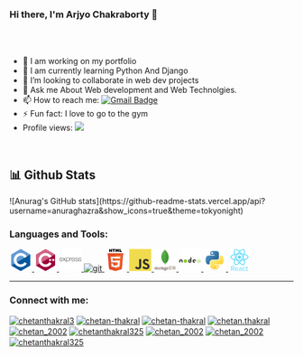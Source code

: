 ### Hi there, I'm Arjyo Chakraborty 👋 

<br>
<br>


- 🔭 I am working on my portfolio
- 🌱 I am currently learning Python And Django
- 👯 I’m looking to collaborate in web dev projects
- 💬 Ask me About Web development and Web Technolgies.
- 📫 How to reach me: [![Gmail Badge](https://img.shields.io/badge/-Gmail-c14438?style=flat-square&logo=Gmail&logoColor=white&link=mailto:mohdfaizalam53@gmail.com)](mailto:arjyo77@gmail.com) 
- ⚡ Fun fact: I love to go to the gym
- Profile views: ![](https://komarev.com/ghpvc/?username=arjyo851)

<br>
<h2>📊 Github Stats</h2>
![Anurag's GitHub stats](https://github-readme-stats.vercel.app/api?username=anuraghazra&show_icons=true&theme=tokyonight)

<br />

### Languages and Tools:

<p align="left"> <a href="https://www.cprogramming.com/" target="_blank"> <img src="https://raw.githubusercontent.com/devicons/devicon/master/icons/c/c-original.svg" alt="c" width="40" height="40"/> </a> <a href="https://www.w3schools.com/cpp/" target="_blank"> <img src="https://raw.githubusercontent.com/devicons/devicon/master/icons/cplusplus/cplusplus-original.svg" alt="cplusplus" width="40" height="40"/> </a> <a href="https://expressjs.com" target="_blank"> <img src="https://raw.githubusercontent.com/devicons/devicon/master/icons/express/express-original-wordmark.svg" alt="express" width="40" height="40"/> </a> <a href="https://git-scm.com/" target="_blank"> <img src="https://www.vectorlogo.zone/logos/git-scm/git-scm-icon.svg" alt="git" width="40" height="40"/> </a> <a href="https://www.w3.org/html/" target="_blank"> <img src="https://raw.githubusercontent.com/devicons/devicon/master/icons/html5/html5-original-wordmark.svg" alt="html5" width="40" height="40"/> </a> <a href="https://developer.mozilla.org/en-US/docs/Web/JavaScript" target="_blank"> <img src="https://raw.githubusercontent.com/devicons/devicon/master/icons/javascript/javascript-original.svg" alt="javascript" width="40" height="40"/> </a> <a href="https://www.mongodb.com/" target="_blank"> <img src="https://raw.githubusercontent.com/devicons/devicon/master/icons/mongodb/mongodb-original-wordmark.svg" alt="mongodb" width="40" height="40"/> </a> <a href="https://nodejs.org" target="_blank"> <img src="https://raw.githubusercontent.com/devicons/devicon/master/icons/nodejs/nodejs-original-wordmark.svg" alt="nodejs" width="40" height="40"/> </a> <a href="https://www.python.org" target="_blank"> <img src="https://raw.githubusercontent.com/devicons/devicon/master/icons/python/python-original.svg" alt="python" width="40" height="40"/> </a> <a href="https://reactjs.org/" target="_blank"> <img src="https://raw.githubusercontent.com/devicons/devicon/master/icons/react/react-original-wordmark.svg" alt="react" width="40" height="40"/> </a> </p>

---


  

<h3 align="left">Connect with me:</h3>
<p align="left">
<a href="https://twitter.com/chetanthakral3" target="blank"><img align="center" src="https://raw.githubusercontent.com/rahuldkjain/github-profile-readme-generator/master/src/images/icons/Social/twitter.svg" alt="chetanthakral3" height="30" width="40" /></a>
<a href="https://linkedin.com/in/chetan-thakral" target="blank"><img align="center" src="https://raw.githubusercontent.com/rahuldkjain/github-profile-readme-generator/master/src/images/icons/Social/linked-in-alt.svg" alt="chetan-thakral" height="30" width="40" /></a>
<a href="https://stackoverflow.com/users/chetan-thakral" target="blank"><img align="center" src="https://raw.githubusercontent.com/rahuldkjain/github-profile-readme-generator/master/src/images/icons/Social/stack-overflow.svg" alt="chetan-thakral" height="30" width="40" /></a>
<a href="https://instagram.com/chetan.thakral" target="blank"><img align="center" src="https://raw.githubusercontent.com/rahuldkjain/github-profile-readme-generator/master/src/images/icons/Social/instagram.svg" alt="chetan.thakral" height="30" width="40" /></a>
<a href="https://www.codechef.com/users/chetan_2002" target="blank"><img align="center" src="https://cdn.jsdelivr.net/npm/simple-icons@3.1.0/icons/codechef.svg" alt="chetan_2002" height="30" width="40" /></a>
<a href="https://www.hackerrank.com/chetanthakral325" target="blank"><img align="center" src="https://raw.githubusercontent.com/rahuldkjain/github-profile-readme-generator/master/src/images/icons/Social/hackerrank.svg" alt="chetanthakral325" height="30" width="40" /></a>
<a href="https://codeforces.com/profile/chetan_2002" target="blank"><img align="center" src="https://cdn.jsdelivr.net/npm/simple-icons@3.0.1/icons/codeforces.svg" alt="chetan_2002" height="30" width="40" /></a>
<a href="https://www.leetcode.com/chetan_2002" target="blank"><img align="center" src="https://raw.githubusercontent.com/rahuldkjain/github-profile-readme-generator/master/src/images/icons/Social/leet-code.svg" alt="chetan_2002" height="30" width="40" /></a>
<a href="https://auth.geeksforgeeks.org/user/chetanthakral325" target="blank"><img align="center" src="https://raw.githubusercontent.com/rahuldkjain/github-profile-readme-generator/master/src/images/icons/Social/geeks-for-geeks.svg" alt="chetanthakral325" height="30" width="40" /></a>
</p>